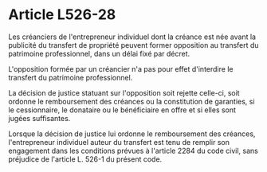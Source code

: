 # Article L526-28

Les créanciers de l'entrepreneur individuel dont la créance est née avant la publicité du transfert de propriété peuvent former opposition au transfert du patrimoine professionnel, dans un délai fixé par décret.

L'opposition formée par un créancier n'a pas pour effet d'interdire le transfert du patrimoine professionnel.

La décision de justice statuant sur l'opposition soit rejette celle-ci, soit ordonne le remboursement des créances ou la constitution de garanties, si le cessionnaire, le donataire ou le bénéficiaire en offre et si elles sont jugées suffisantes.

Lorsque la décision de justice lui ordonne le remboursement des créances, l'entrepreneur individuel auteur du transfert est tenu de remplir son engagement dans les conditions prévues à l'article 2284 du code civil, sans préjudice de l'article L. 526-1 du présent code.
